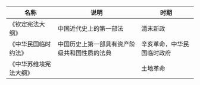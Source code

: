 
|名称|说明|时期|
|---|---|---|
|《钦定宪法大纲》|中国近代史上的第一部法|清末新政|
|《中华民国临时约法》|中国历史上第一部具有资产阶级共和国性质的法典|辛亥革命，中华民国临时政府|
|《中华苏维埃宪法大纲》||土地革命|
